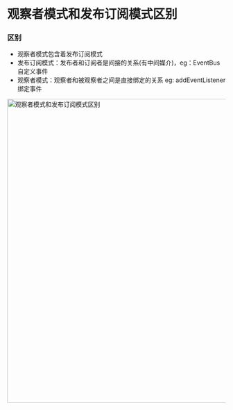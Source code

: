 
# 观察者模式和发布订阅模式区别

### 区别
- 观察者模式包含着发布订阅模式
- 发布订阅模式：发布者和订阅者是间接的关系(有中间媒介)，eg：EventBus 自定义事件
- 观察者模式：观察者和被观察者之间是直接绑定的关系 eg: addEventListener 绑定事件

<img :src="$withBase('/assets/notes-images/experience/design-model.png')" alt="观察者模式和发布订阅模式区别" width="700">

